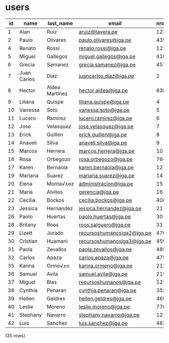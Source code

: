 users
=====

| id |    name     |   last_name    |           email            | nro_document | email_verified_at |                           password                           |  raw_password  | status | is_active | last_login | can_check_all_customers | can_be_check_all |                        remember_token                        | created_at | updated_at | company_id |
|----|-------------|----------------|----------------------------|--------------|-------------------|--------------------------------------------------------------|----------------|--------|-----------|------------|-------------------------|------------------|--------------------------------------------------------------|------------|------------|------------|
| 1  | Alan        | Ruiz           | aruiz@tavera.pe            | 12395147     |                   | $2y$10$mEeDSTxc/bkDhCHJjx/Z.eVjmnyiQEF0iitpMZmZ67JaOiAWCFmo2 | 123456         | true   | true      | 44654      | true                    | true             |                                                              | 44165      | 44654      | 1          |
| 2  | Paulo       | Olivares       | paulo.olivares@jga.pe      | 43508074     |                   | $2y$10$.rbszQs.oyLvPwse6Bft8.vA8CVDbyFQfLkZxwQUK389gZf6CG.pm | paulo6675      | true   | true      | 44652      | true                    | false            |                                                              |            | 44652      | 1          |
| 4  | Renato      | Rossi          | renato.rossi@jga.pe        | 123423       |                   | $2y$10$rYW7cBAJrQSwrSzPT67gcejqfeFAH2a99ZP8HqKCfiLdIPXFB8Q/O | renato2795     | true   | true      | 44623      | true                    | false            | fiq6sOYVipCxU8ei8MQiywVOuaL0E2F4oHM6MairvbZFNy4nSr2b9t3fbcSW | 44166      | 44623      | 1          |
| 5  | Miguel      | Gallegos       | miguel.gallegos@jga.pe     | 41047057     |                   | $2y$10$8fjSsVABX3gq/Jv6bSGD1e64YqgRNOfDow/p6MI5zoB.qg2UougMC | Lmgb2507       | true   | true      | 44649      | true                    | false            | EtL6lceJGuAfpH3FxGmk6cn61KDTQv95tDMPlFTE1Am5LMBQ89q8PGWhDovs | 44166      | 44649      | 1          |
| 6  | Grecia      | Samanez        | grecia.samanez@jga.pe      | 45775133     |                   | $2y$10$LoCpGqTnBCWZHRbazHiZWOOVrLPOlY.d06ii7/n/sHXPr6Tynpdm6 | grecia5296     | false  | false     | 44445      | true                    | false            |                                                              | 44166      | 44484      | 1          |
| 7  | Juan Carlos | Diaz           | juancarlos.diaz@jga.pe     | 2            |                   | $2y$10$mGw4/WH1LwV9tEnwsVuZKOmiXhb083o8xrPPAhOo9sHrov/bwVHpu | juancarlos5009 | true   | true      | 44412      | true                    | false            |                                                              | 44166      | 44412      | 1          |
| 8  | Hector      | Aldea Martinez | hector.aldea@jga.pe        | 838201       |                   | $2y$10$Gvy7woGnP/Tr8r4tQt.mLegL6Wxz3pnsYGYtrIbSDJKs2IjOpljXG | 53134310       | true   | true      | 44645      | true                    | false            | xGDZUgZxd8HQTaokV3WpYVVWG09KEtgU0bI3Qd2Ho7wRdZ9NqRzcMFMgXtic | 44166      | 44645      | 1          |
| 9  | Liliana     | Quispe         | liliana.quispe@jga.pe      | 4            |                   | $2y$10$r4/lkpzMbg26PmgMa6/9vu1tvrTi95Yu.3eYMqEiAHHxnglYbIKQi | liliana8290    | true   | true      | 44649      | true                    | false            |                                                              | 44166      | 44649      | 1          |
| 10 | Vanessa     | Soto           | vanessa.soto@jga.pe        | 5            |                   | $2y$10$ELyuu/p12E3NqxhzeApcHupEpTA1.qo2j0t1n32KCIebc2srFi6Y2 | vanessa3773    | false  | false     | 44432      | true                    | false            |                                                              | 44166      | 44466      | 1          |
| 11 | Lucero      | Ramirez        | lucero.ramirez@jga.pe      | 6            |                   | $2y$10$Tm5InPfWj0bQE2/cv4ONhuGj7Z4tbftMMWZ444aNNx0ziGIIJG5Ba | lucero9185     | true   | true      | 44652      | true                    | false            |                                                              | 44166      | 44652      | 1          |
| 12 | Jose        | Velasquez      | jose.velasquez@jga.pe      | 7            |                   | $2y$10$IL9/ZaQLPzRmCN/ZfeEHSeYiAMyTaJenbtfaL2xBe2Pp0vGDmhOXG | jose1094       | true   | true      | 44651      | true                    | false            |                                                              | 44166      | 44651      | 1          |
| 13 | Erick       | Guillen        | erick.guillen@jga.pe       | 8            |                   | $2y$10$ydk5aK.BzZYsY.SR8VCx4OVlXI9en/e/fRjKMrA711lGPzNic6wam | erick5271      | false  | false     | 44245      | true                    | false            |                                                              | 44166      | 44412      | 1          |
| 14 | Anaveli     | Silva          | anaveli.silva@jga.pe       | 9            |                   | $2y$10$tpEUNZvVxYiDCBXhiCEwnew1MmDqjMsrv60MZ.fwoasvmuVgQ8j1W | anaveli4968    | true   | true      | 44652      | true                    | false            |                                                              | 44166      | 44652      | 1          |
| 15 | Marcos      | Herrera        | marcos.herrera@jga.pe      | 10           |                   | $2y$10$q0WcBbwqHOq6iYgnHQ/tcO3TVlmu/YHyPvEPjsK8gj/p2dozBpo2a | marcos5443     | true   | true      | 44652      | true                    | false            |                                                              | 44166      | 44652      | 1          |
| 16 | Rosa        | Orbegozo       | rosa.orbegozo@jga.pe       | 76414210     |                   | $2y$10$oGVFrn0Q6Iw2apixPLVRM.h0IC3hxlaKdW3ocXaRtjGnjkc0EMyVK | rosa1033       | true   | true      | 44652      | true                    | false            |                                                              | 44166      | 44652      | 1          |
| 17 | Karen       | Bernaola       | karen.bernaola@jga.pe      | 12           |                   | $2y$10$tqYf0orQoa5Be2D5o5MtZepqyM0KChZmrGLzHAWt4MPD5F7MDIbbC | karen2441      | true   | true      | 44476      | true                    | false            |                                                              | 44166      | 44476      | 1          |
| 19 | Mariana     | Suarez         | mariana.suarez@jga.pe      | 14           |                   | $2y$10$djUWDdRitkyICODGdj8aM..PmBchdI1KXfzEBJljAUJ2uZHoJvjZ6 | mariana5709    | true   | true      | 44525      | true                    | false            |                                                              | 44166      | 44525      | 1          |
| 20 | Elena       | Monta√±ez   | administracion@jga.pe      | 15           |                   | $2y$10$BwWIlwaKyEXvgeTCu.pqY.CtRHeF9OR8O625oXuBC6kumN5sYH/Uq | elena2476      | true   | true      | 44648      | true                    | false            |                                                              | 44166      | 44648      | 1          |
| 21 | Maria       | Alvites        | gerencia@jga.pe            | 16           |                   | $2y$10$koE2yIbnPhz/Hw0Khub98OvWLgo7DnyvxpWCatf/JJ4v2AIZNbUhW | maria1635      | false  | false     | 44524      | true                    | false            |                                                              | 44166      | 44593      | 1          |
| 22 | Cecilia     | Bockos         | cecilia.bockos@jga.pe      | 40670022     |                   | $2y$10$wgKiYrtatCm7kLQuBjU2UuCR5t8Ix8JMnTtPl/BKQJWtCs5kTnr.y | cecilia5449    | true   | true      | 44652      | true                    | false            |                                                              | 44167      | 44652      | 1          |
| 23 | Jessica     | Hernandez      | jessica.hernandez@jga.pe   | 21           |                   | $2y$10$TcTauUhq7I4MeRWW6CPHN.ofD4xSLq0NDemMV/GxiUcQYsVbGJYgG | jessica4220    | false  | false     | 44530      | true                    | false            |                                                              | 44172      | 44593      | 1          |
| 26 | Paolo       | Huertas        | paolo.huertas@jga.pe       | 30           |                   | $2y$10$NbwcHLQtwX.zcwVMyGiMeOpuWuACfU3sQUG9NZb608B.M1//0ZNIO | paolo6061      | true   | true      | 44650      | true                    | false            |                                                              | 44201      | 44650      | 1          |
| 28 | Britany     | Roos           | roos.salguero@jga.pe       | 31           |                   | $2y$10$4AA15gk7rCCKjE.dInpu5.o5x1iS.h.LW/wbvVrvRbeb7sKvUxssW | britany2900    | false  | false     | 44312      | true                    | false            |                                                              | 44256      | 44412      | 1          |
| 29 | Lizett      | Jurado         | recursoshumanosjga2@jga.pe | 47022439     |                   | $2y$10$FzjS1DTCng44eLGo3cuDq.BjOIwg1kdXms9urkGPRtC7j5Xj0p9zG | lizett3150     | true   | true      | 44414      | true                    | false            |                                                              | 44260      | 44414      | 1          |
| 30 | Cristian    | Huamani        | recursoshumanosjga3@jga.pe | 45974668     |                   | $2y$10$3x/3NCpILM0EHwv4gPfsyu4d0oO3aNi.g8U23l.fAw1wqr1PjpPPi | cristian4791   | true   | true      | 44418      | true                    | false            |                                                              | 44260      | 44418      | 1          |
| 31 | Paola       | Zevallos       | paola.zevallos@jga.pe      | 48546750     |                   | $2y$10$lbdBaoKSg.F6XOJO.pmGdOKD18bkEUuoe01aIuoinvZEbBgP9PFvu | paola2661      | true   | true      | 44652      | true                    | false            |                                                              | 44323      | 44652      | 1          |
| 32 | Carlos      | Apaza          | carlos.apaza@jga.pe        | 47539626     |                   | $2y$10$H2Ujn.mNqHm1NVx47ONgv.4UmnrgmraEIk/jqSL7bqdwulhRI0so2 | carlos2765     | true   | true      | 44651      | true                    | false            |                                                              | 44337      | 44651      | 1          |
| 35 | Karina      | Orme√±o     | karina.ormeno@jga.pe       | 2121221      |                   | $2y$10$8kv2WqWB6Viw7TR2khPCye9kMIKm.qn2S3hR.gLdBCueeQLSft.7m | karina5283     | false  | false     |            | true                    | false            |                                                              | 44370      | 44463      | 1          |
| 36 | Samuel      | Avila          | samuel.avila@jga.pe        | 2154379      |                   | $2y$10$pG5RmCMXaLJ0GLxH/NDMQ..3gs395N8VCpTeRgno1MrZdyhB49CVS | samuel9736     | true   | true      | 44652      | true                    | false            |                                                              | 44412      | 44652      | 1          |
| 37 | Miguel      | Blas           | recursoshumanos@jga.pe     | 1215462      |                   | $2y$10$yWT/quuT.YoqIV90a03vMeDCJoTyVY9fQxdNIbhtNibGZNag5sEV. | miguel1357     | true   | true      |            | true                    | false            |                                                              | 44412      | 44412      | 1          |
| 38 | Cynthia     | Penaran        | cynthia.penaran@jga.pe     | 35353535     |                   | $2y$10$P97X2IzY.qS/eFSL7olsAeyWd7vkgcqO10HHGJPayD1sn6egR.MoW | cynthia3463    | true   | true      | 44596      | true                    | false            |                                                              | 44441      | 44596      | 1          |
| 39 | Hellen      | Geldres        | hellen.geldres@jga.pe      | 46963617     |                   | $2y$10$Q52zVSvpgDShIZfOLdaU.OG4YuLzdr5Z80B.1xl5XIpYnG6LJlx4i | hellen4426     | true   | true      | 44653      | true                    | false            |                                                              | 44484      | 44653      | 1          |
| 40 | Leslie      | Moreno         | leslie.moreno@jga.pe       | 77663177     |                   | $2y$10$yDaOl4Vi.W0NBWlvltDg3e5pPEi0FimOiivez2gCc6chtnN1mC/7i | leslie5992     | true   | true      | 44652      | true                    | false            |                                                              | 44593      | 44652      | 1          |
| 41 | Stephany    | Navarro        | stephany.navarro@jga.pe    | 12124111     |                   | $2y$10$cEbOg7qO39vrxxUUXF9rgOYwJLz35xKCKsoyKEczX60l1Ck9EeWPK | stephany5618   | true   | true      | 44642      | true                    | false            |                                                              | 44593      | 44642      | 1          |
| 42 | Luis        | Sanchez        | luis.sanchez@jga.pe        | 46301233     |                   | $2y$10$eqmZjr/BiGSaMpy7vL5J3.aAI0squsCDDSFI9rSKQzbE.Td7K9bCK | luis1931       | true   | true      | 44652      | true                    | false            |                                                              | 44596      | 44652      | 1          |
(35 rows)


